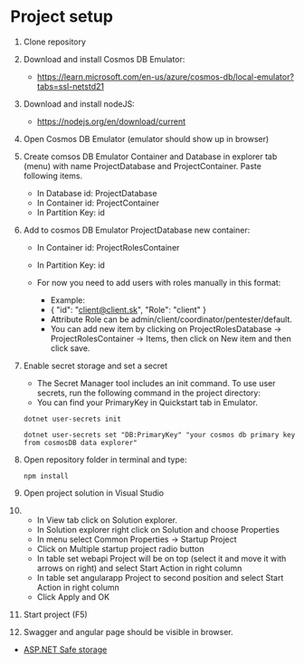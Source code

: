 # Project setup
1. Clone repository

2. Download and install Cosmos DB Emulator:
   - https://learn.microsoft.com/en-us/azure/cosmos-db/local-emulator?tabs=ssl-netstd21

3. Download and install nodeJS: 
   - https://nodejs.org/en/download/current

3. Open Cosmos DB Emulator (emulator should show up in browser)

4. Create comsos DB Emulator Container and Database in explorer tab (menu) with name ProjectDatabase and ProjectContainer. Paste following items.
   - In Database id: ProjectDatabase
   - In Container id: ProjectContainer
   - In Partition Key: id

5. Add to cosmos DB Emulator ProjectDatabase new container:
   - In Container id: ProjectRolesContainer
   - In Partition Key: id

   - For now you need to add users with roles manually in this format:
      - Example: 
      - {
            "id": "client@client.sk",
            "Role": "client"
         }
      - Attribute Role can be admin/client/coordinator/pentester/default.
      - You can add new item by clicking on ProjectRolesDatabase -> ProjectRolesContainer -> Items, then click on New item and then click save.

6. Enable secret storage and set a secret

   - The Secret Manager tool includes an init command. To use user secrets, run the following command in the project directory:
   - You can find your PrimaryKey in Quickstart tab in Emulator.

   ```
   dotnet user-secrets init
   ```

   ```
   dotnet user-secrets set "DB:PrimaryKey" "your cosmos db primary key from cosmosDB data explorer"
   ```

7. Open repository folder in terminal and type:
   ```
   npm install
   ```

8. Open project solution in Visual Studio

9. 
   - In View tab click on Solution explorer.
   - In Solution explorer right click on Solution and choose Properties
   - In menu select Common Properties -> Startup Project
   - Click on Multiple startup project radio button
   - In table set webapi Project will be on top (select it and move it with arrows on right) and select Start Action in right column
   - In table set angularapp Project to second position and select Start Action in right column
   - Click Apply and OK

10. Start project (F5)

11. Swagger and angular page should be visible in browser.

- [ASP.NET Safe storage](https://learn.microsoft.com/en-us/aspnet/core/security/app-secrets?view=aspnetcore-7.0&tabs=windows)
